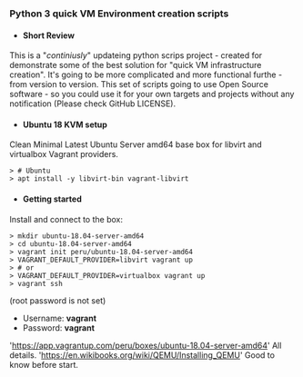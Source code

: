 ### Python 3 quick VM Environment creation scripts
* #### Short Review
This is a "_continiusly_" updateing python scrips project - created for demonstrate some of the best solution for "quick VM infrastructure creation". It's going to be more complicated and more functional furthe - from version to version. This set of scripts going to use Open Source software - so you could use it for your own targets and projects without any notification (Please check GitHub LICENSE).
* #### Ubuntu 18 KVM setup
Clean Minimal Latest Ubuntu Server amd64 base box for libvirt and virtualbox Vagrant providers.

    > # Ubuntu
    > apt install -y libvirt-bin vagrant-libvirt
    
* #### Getting started
Install and connect to the box:

    > mkdir ubuntu-18.04-server-amd64
    > cd ubuntu-18.04-server-amd64
    > vagrant init peru/ubuntu-18.04-server-amd64
    > VAGRANT_DEFAULT_PROVIDER=libvirt vagrant up
    > # or
    > VAGRANT_DEFAULT_PROVIDER=virtualbox vagrant up
    > vagrant ssh
    
(root password is not set)
* Username: __vagrant__
* Password: __vagrant__

'<https://app.vagrantup.com/peru/boxes/ubuntu-18.04-server-amd64>' All details.
'<https://en.wikibooks.org/wiki/QEMU/Installing_QEMU>' Good to know before start.
